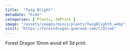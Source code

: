 ```yaml
---
title:  "Twig Blight"
metadate: "hide"
categories: [ Plants, 3dPrint ]
image: "/assets/images/minis/plants/TwigBlight5.webp"
visit: "https://forestdragon.gumroad.com/l/QtcwE"
---
```

Forest Dragon 10mm wood elf 3d print.